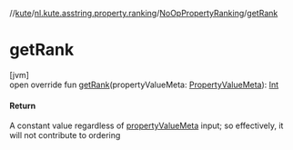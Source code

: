 //[kute](../../../index.md)/[nl.kute.asstring.property.ranking](../index.md)/[NoOpPropertyRanking](index.md)/[getRank](get-rank.md)

# getRank

[jvm]\
open override fun [getRank](get-rank.md)(propertyValueMeta: [PropertyValueMeta](../../nl.kute.asstring.property.meta/-property-value-meta/index.md)): [Int](https://kotlinlang.org/api/latest/jvm/stdlib/kotlin/-int/index.html)

#### Return

A constant value regardless of [propertyValueMeta](get-rank.md) input; so effectively, it will not contribute to ordering
